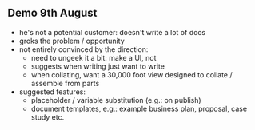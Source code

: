 
## Demo 9th August

* he's not a potential customer: doesn't write a lot of docs
* groks the problem / opportunity
* not entirely convinced by the direction:
  * need to ungeek it a bit: make a UI, not <!-- syntax -->
  * suggests when writing just want to write
  * when collating, want a 30,000 foot view designed to collate / assemble from parts
* suggested features:
  * placeholder / variable substitution (e.g.: on publish)
  * document templates, e.g.: example business plan, proposal, case study etc.